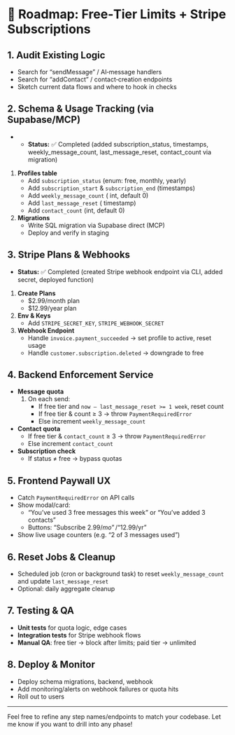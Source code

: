 # 📅 Roadmap: Free‑Tier Limits + Stripe Subscriptions

## 1. Audit Existing Logic

- Search for “sendMessage” / AI‑message handlers
- Search for “addContact” / contact‑creation endpoints
- Sketch current data flows and where to hook in checks

## 2. Schema & Usage Tracking (via Supabase/MCP)
+ - **Status:** ✅ Completed (added subscription_status, timestamps, weekly_message_count, last_message_reset, contact_count via migration)
1. **Profiles table**
   - Add `subscription_status` (enum: free, monthly, yearly)
   - Add `subscription_start` & `subscription_end` (timestamps)
   - Add `weekly_message_count` ( int, default 0)
   - Add `last_message_reset` ( timestamp)
   - Add `contact_count` (int, default 0)
2. **Migrations**
   - Write SQL migration via Supabase direct (MCP)
   - Deploy and verify in staging

## 3. Stripe Plans & Webhooks

- **Status:** ✅ Completed (created Stripe webhook endpoint via CLI, added secret, deployed function)
1. **Create Plans**
   - $2.99/month plan
   - $12.99/year plan
2. **Env & Keys**
   - Add `STRIPE_SECRET_KEY`, `STRIPE_WEBHOOK_SECRET`
3. **Webhook Endpoint**
   - Handle `invoice.payment_succeeded` → set profile to active, reset usage
   - Handle `customer.subscription.deleted` → downgrade to free

## 4. Backend Enforcement Service

- **Message quota**
  1. On each send:
     - If free tier and `now – last_message_reset >= 1 week`, reset count
     - If free tier & count ≥ 3 → throw `PaymentRequiredError`
     - Else increment `weekly_message_count`
- **Contact quota**
  - If free tier & `contact_count` ≥ 3 → throw `PaymentRequiredError`
  - Else increment `contact_count`
- **Subscription check**
  - If status ≠ free → bypass quotas

## 5. Frontend Paywall UX

- Catch `PaymentRequiredError` on API calls
- Show modal/card:
  - “You’ve used 3 free messages this week” or “You’ve added 3 contacts”
  - Buttons: “Subscribe $2.99/mo” / “$12.99/yr”
- Show live usage counters (e.g. “2 of 3 messages used”)

## 6. Reset Jobs & Cleanup

- Scheduled job (cron or background task) to reset `weekly_message_count` and update `last_message_reset`
- Optional: daily aggregate cleanup

## 7. Testing & QA

- **Unit tests** for quota logic, edge cases
- **Integration tests** for Stripe webhook flows
- **Manual QA**: free tier → block after limits; paid tier → unlimited

## 8. Deploy & Monitor

- Deploy schema migrations, backend, webhook
- Add monitoring/alerts on webhook failures or quota hits
- Roll out to users

---

Feel free to refine any step names/endpoints to match your codebase. Let me know if you want to drill into any phase!
